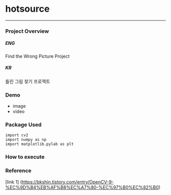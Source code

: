 # hotsource
---
### Project Overview

##### ENG
Find the Wrong Picture Project


##### KR
틀린 그림 찾기 프로젝트


### Demo 
 - image
 - video

### Package Used
```
import cv2
import numpy as np
import matplotlib.pylab as plt
```

### How to execute

### Reference
[link 1] (https://bkshin.tistory.com/entry/OpenCV-9-%EC%9D%B4%EB%AF%B8%EC%A7%80-%EC%97%B0%EC%82%B0)
